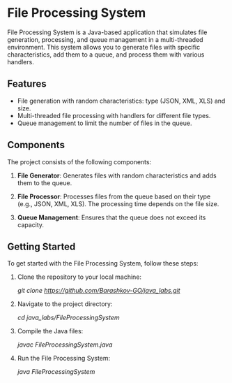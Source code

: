 # File Processing System

File Processing System is a Java-based application that simulates file generation, processing, and queue management in a multi-threaded environment. This system allows you to generate files with specific characteristics, add them to a queue, and process them with various handlers.

## Features

- File generation with random characteristics: type (JSON, XML, XLS) and size.
- Multi-threaded file processing with handlers for different file types.
- Queue management to limit the number of files in the queue.

## Components

The project consists of the following components:

1. **File Generator**: Generates files with random characteristics and adds them to the queue.

2. **File Processor**: Processes files from the queue based on their type (e.g., JSON, XML, XLS). The processing time depends on the file size.

3. **Queue Management**: Ensures that the queue does not exceed its capacity.

## Getting Started

To get started with the File Processing System, follow these steps:

1. Clone the repository to your local machine:

   _git clone https://github.com/Barashkov-GO/java_labs.git_

2. Navigate to the project directory:
   
    _cd java_labs/FileProcessingSystem_

3. Compile the Java files:

    _javac FileProcessingSystem.java_

4. Run the File Processing System:

    _java FileProcessingSystem_
